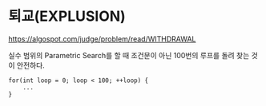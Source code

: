 # 퇴교(EXPLUSION)
https://algospot.com/judge/problem/read/WITHDRAWAL

실수 범위의 Parametric Search를 할 때 조건문이 아닌 100번의 루프를 돌려 찾는 것이 안전하다.

    for(int loop = 0; loop < 100; ++loop) {
        ...
    }
